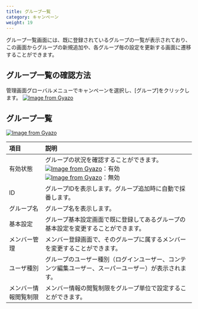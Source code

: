```yaml
---
title: グループ一覧
category: キャンペーン
weight: 19
---
```


グループ一覧画面には、既に登録されているグループの一覧が表示されており、この画面からグループの新規追加や、各グループ毎の設定を更新する画面に遷移することができます。

## グループ一覧の確認方法
管理画面グローバルメニューでキャンペーンを選択し、[グループ]をクリックします。
[![Image from Gyazo](https://t.gyazo.com/teams/diverta/729fadbf2fb3a0e1fde6ee79892b7954.png)](https://diverta.gyazo.com/729fadbf2fb3a0e1fde6ee79892b7954)

## グループ一覧
[![Image from Gyazo](https://t.gyazo.com/teams/diverta/f022ecf10832100ea2a70650410ec03e.png)](https://diverta.gyazo.com/f022ecf10832100ea2a70650410ec03e)

|項目   |説明  |
| :--- | :--- |
|有効状態|グループの状況を確認することができます。<br>[![Image from Gyazo](https://t.gyazo.com/teams/diverta/58b1184619642c531213d0c188d6ae6d.png)](https://diverta.gyazo.com/58b1184619642c531213d0c188d6ae6d)：有効<br>[![Image from Gyazo](https://t.gyazo.com/teams/diverta/3f1f7404ede4bd4470d4db651a1e67b8.png)](https://diverta.gyazo.com/3f1f7404ede4bd4470d4db651a1e67b8)：無効||
|ID|グループIDを表示します。グループ追加時に自動で採番します。|
|グループ名|グループ名を表示します。|
|基本設定|グループ基本設定画面で既に登録してあるグループの基本設定を変更することができます。|
|メンバー管理|メンバー登録画面で、そのグループに属するメンバーを変更することができます。|
|ユーザ種別|グループのユーザー種別（ログインユーザー、コンテンツ編集ユーザー、スーパーユーザー）が表示されます。|
|メンバー情報閲覧制限|メンバー情報の閲覧制限をグループ単位で設定することができます。|